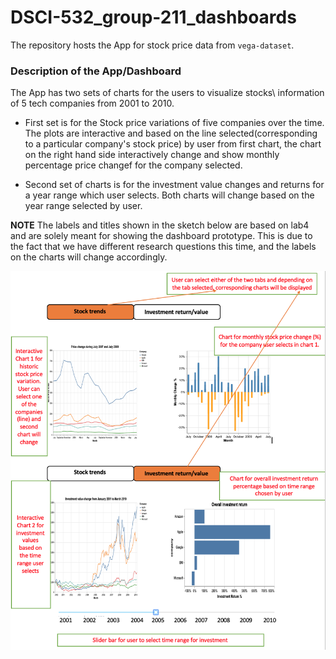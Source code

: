 # DSCI-532_group-211_dashboards

The repository hosts the App for stock price data from `vega-dataset`.

### Description of the App/Dashboard

The App has two sets of charts for the users to visualize stocks\ information of 5  tech companies from 2001 to 2010.

- First set is  for the Stock price variations of five companies over the time. The plots are interactive and based on the line selected(corresponding to a particular company's stock price) by user from first chart, the chart on the right hand side interactively change and show monthly percentage price changef for the company selected.

- Second set of charts is for the investment value changes and returns for a year range which user selects. Both charts will change based on the year range selected by user. 

**NOTE**
The labels and titles shown in the sketch below are based on lab4 and are solely meant for showing the dashboard prototype. This is due to the fact that we have different research questions this time, and the labels on the  charts  will change accordingly.


![](img/sketch2.png)